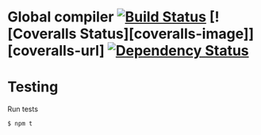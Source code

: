 # Global compiler [![Build Status](https://secure.travis-ci.org/briandipalma/global-compiler.png)](http://travis-ci.org/briandipalma/global-compiler) [![Coveralls Status][coveralls-image]][coveralls-url] [![Dependency Status](https://david-dm.org/briandipalma/global-compiler.png?theme=shields.io)](https://david-dm.org/briandipalma/global-compiler)

# Testing

Run tests

```bash
$ npm t
```
